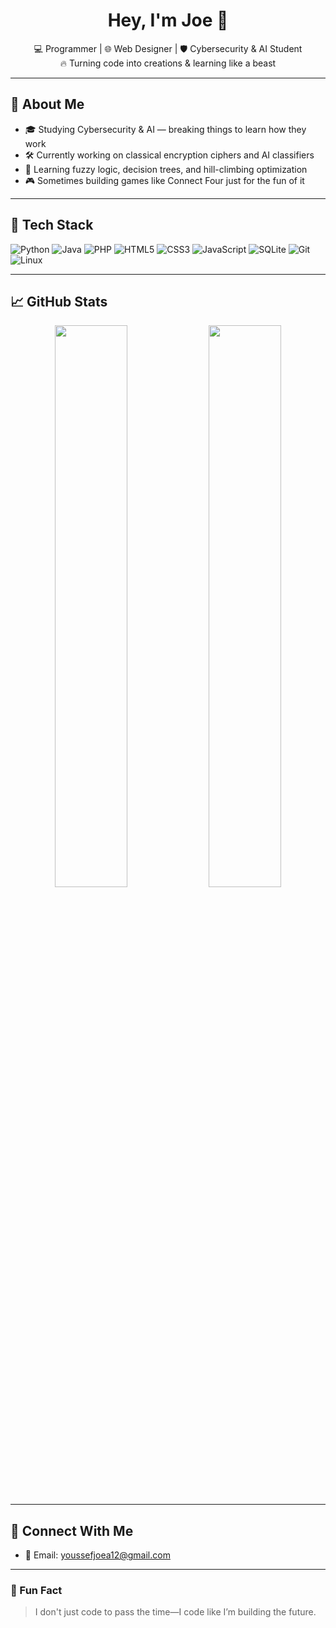 <h1 align="center">Hey, I'm Joe 👋</h1>

<p align="center">
  💻 Programmer | 🌐 Web Designer | 🛡️ Cybersecurity & AI Student <br>
  🔥 Turning code into creations & learning like a beast
</p>

---

## 🚀 About Me

- 🎓 Studying Cybersecurity & AI — breaking things to learn how they work
- 🛠️ Currently working on classical encryption ciphers and AI classifiers
- 🤖 Learning fuzzy logic, decision trees, and hill-climbing optimization
- 🎮 Sometimes building games like Connect Four just for the fun of it

---

## 🧰 Tech Stack

![Python](https://img.shields.io/badge/-Python-3776AB?style=flat-square&logo=python&logoColor=white)
![Java](https://img.shields.io/badge/-Java-007396?style=flat-square&logo=java&logoColor=white)
![PHP](https://img.shields.io/badge/-PHP-777BB4?style=flat-square&logo=php&logoColor=white)
![HTML5](https://img.shields.io/badge/-HTML5-E34F26?style=flat-square&logo=html5&logoColor=white)
![CSS3](https://img.shields.io/badge/-CSS3-1572B6?style=flat-square&logo=css3&logoColor=white)
![JavaScript](https://img.shields.io/badge/-JavaScript-F7DF1E?style=flat-square&logo=javascript&logoColor=black)
![SQLite](https://img.shields.io/badge/-SQLite-003B57?style=flat-square&logo=sqlite&logoColor=white)
![Git](https://img.shields.io/badge/-Git-F05032?style=flat-square&logo=git&logoColor=white)
![Linux](https://img.shields.io/badge/-Linux-FCC624?style=flat-square&logo=linux&logoColor=black)

---

## 📈 GitHub Stats

<p align="center">
  <img src="https://github-readme-stats.vercel.app/api?username=Youssef324&show_icons=true&theme=radical" width="48%">
  <img src="https://github-readme-streak-stats.herokuapp.com/?user=Youssef324&theme=radical" width="48%">
</p>

---

## 🔗 Connect With Me

- 📧 Email: [youssefjoea12@gmail.com](mailto:youssefjoeayman3@gmail.com)


---

### 🧠 Fun Fact

> I don't just code to pass the time—I code like I’m building the future.

